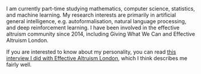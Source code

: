 I am currently part-time studying mathematics, computer science, statistics, and machine learning. My research interests are primarily in artificial general intelligence, e.g. autoformalisation, natural language processing, and deep reinforcement learning. I have been involved in the effective altruism community since 2014, including Giving What We Can and Effective Altruism London.

If you are interested to know about my personality, you can read [this interview I did with Effective Altruism London](https://hnryjmes.substack.com/p/interview-effective-altruism-london), which I think describes me fairly well.
